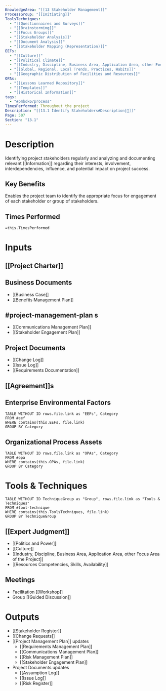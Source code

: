 ```yaml
---
KnowledgeArea: "[[13 Stakeholder Management]]"
ProcessGroup: "[[Initiating]]"
ToolsTechniques:
  - "[[Questionnaires and Surveys]]"
  - "[[Brainstorming]]"
  - "[[Focus Groups]]"
  - "[[Stakeholder Analysis]]"
  - "[[Document Analysis]]"
  - "[[Stakeholder Mapping (Representation)]]"
EEFs:
  - "[[Culture]]"
  - "[[Political Climate]]"
  - "[[Industry, Discipline, Business Area, Application Area, other Focus Area of the Project]]"
  - "[[Global, Regional, Local Trends, Practices, Habits]]"
  - "[[Geographic Distribution of Facilities and Resources]]"
OPAs:
  - "[[Lessons Learned Repository]]"
  - "[[Templates]]"
  - "[[Historical Information]]"
tags:
  - "#pmbok6/process"
TimesPerformed: Throughout the project
Description: "[[13.1 Identify Stakeholders#Description|📝]]"
Page: 507
Section: "13.1"
---
```

# Description
Identifying project stakeholders regularly and analyzing and documenting relevant [[Information]] regarding their interests, involvement, interdependencies, influence, and potential impact on project success.
## Key Benefits
Enables the project team to identify the appropriate focus for engagement of each stakeholder or group of stakeholders.
## Times Performed
`=this.TimesPerformed`
# Inputs
## [[Project Charter]]
## Business Documents
- [[Business Case]]
- [[Benefits Management Plan]]
## #project-management-plan s
- [[Communications Management Plan]]
- [[Stakeholder Engagement Plan]]
## Project Documents
- [[Change Log]]
- [[Issue Log]]
- [[Requirements Documentation]]
## [[Agreement]]s
## Enterprise Environmental Factors
```dataview
TABLE WITHOUT ID rows.file.link as "EEFs", Category
FROM #eef
WHERE contains(this.EEFs, file.link)
GROUP BY Category
```
## Organizational Process Assets
```dataview
TABLE WITHOUT ID rows.file.link as "OPAs", Category
FROM #opa
WHERE contains(this.OPAs, file.link)
GROUP BY Category
```
# Tools & Techniques
```dataview
TABLE WITHOUT ID TechniqueGroup as "Group", rows.file.link as "Tools & Techniques"
FROM #tool-technique
WHERE contains(this.ToolsTechniques, file.link)
GROUP BY TechniqueGroup
```
## [[Expert Judgment]]
- [[Politics and Power]]
- [[Culture]]
- [[Industry, Discipline, Business Area, Application Area, other Focus Area of the Project]]
- [[Resources Competencies, Skills, Availability]]
## Meetings
- Facilitation [[Workshop]]
- Group [[Guided Discussion]]
# Outputs
- [[Stakeholder Register]]
- [[Change Requests]]
- [[Project Management Plan]] updates
	- [[Requirements Management Plan]]
	- [[Communications Management Plan]]
	- [[Risk Management Plan]]
	- [[Stakeholder Engagement Plan]]
- Project Documents updates
	- [[Assumption Log]]
	- [[Issue Log]]
	- [[Risk Register]]